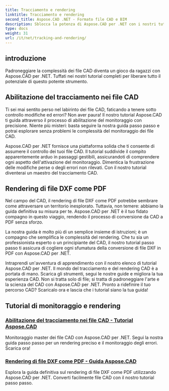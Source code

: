 ```yaml
---
title: Tracciamento e rendering
linktitle: Tracciamento e rendering
second_title: Aspose.CAD .NET - Formato file CAD e BIM
description: Sblocca la potenza di Aspose.CAD per .NET con i nostri tutorial. Impara ad abilitare il tracciamento nei file CAD e a eseguire il rendering senza problemi dei file DXF come PDF.
type: docs
weight: 31
url: /it/net/tracking-and-rendering/
---
```


## introduzione

Padroneggiare la complessità dei file CAD diventa un gioco da ragazzi con Aspose.CAD per .NET. Tuffati nei nostri tutorial completi per liberare tutto il potenziale di questo potente strumento. 

## Abilitazione del tracciamento nei file CAD

Ti sei mai sentito perso nel labirinto dei file CAD, faticando a tenere sotto controllo modifiche ed errori? Non aver paura! Il nostro tutorial Aspose.CAD ti guida attraverso il processo di abilitazione del monitoraggio con precisione. Niente più misteri: basta seguire la nostra guida passo passo e potrai esplorare senza problemi le complessità del monitoraggio dei file CAD.

Aspose.CAD per .NET fornisce una piattaforma solida che ti consente di assumere il controllo dei tuoi file CAD. Il tutorial suddivide il compito apparentemente arduo in passaggi gestibili, assicurandoti di comprendere ogni aspetto dell'attivazione del monitoraggio. Dimentica la frustrazione delle modifiche perse o degli errori non rilevati. Con il nostro tutorial diventerai un maestro del tracciamento CAD.

## Rendering di file DXF come PDF

Nel campo del CAD, il rendering di file DXF come PDF potrebbe sembrare come attraversare un territorio inesplorato. Tuttavia, non temere: abbiamo la guida definitiva su misura per te. Aspose.CAD per .NET è il tuo fidato compagno in questo viaggio, rendendo il processo di conversione da CAD a PDF senza sforzo.

La nostra guida è molto più di un semplice insieme di istruzioni; è un compagno che semplifica le complessità del rendering. Che tu sia un professionista esperto o un principiante del CAD, il nostro tutorial passo passo ti assicura di cogliere ogni sfumatura della conversione di file DXF in PDF con Aspose.CAD per .NET.

Intraprendi un'avventura di apprendimento con il nostro elenco di tutorial Aspose.CAD per .NET. Il mondo del tracciamento e del rendering CAD è a portata di mano. Scarica gli strumenti, segui le nostre guide e migliora la tua esperienza CAD. Non si tratta solo di file; si tratta di padroneggiare l'arte e la scienza del CAD con Aspose.CAD per .NET. Pronto a ridefinire il tuo percorso CAD? Scaricalo ora e lascia che i tutorial siano la tua guida!
## Tutorial di monitoraggio e rendering
### [Abilitazione del tracciamento nei file CAD - Tutorial Aspose.CAD](./enabling-tracking-in-cad-files/)
Monitoraggio master dei file CAD con Aspose.CAD per .NET. Segui la nostra guida passo passo per un rendering preciso e il monitoraggio degli errori. Scarica ora!
### [Rendering di file DXF come PDF - Guida Aspose.CAD](./rendering-dxf-files-as-pdf/)
Esplora la guida definitiva sul rendering di file DXF come PDF utilizzando Aspose.CAD per .NET. Converti facilmente file CAD con il nostro tutorial passo passo.